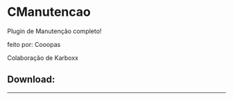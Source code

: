 # CManutencao

 Plugin de Manutenção completo!
 
 feito por: Cooopas
 
 Colaboração de Karboxx
 
 Download:
 -
 
 ---
